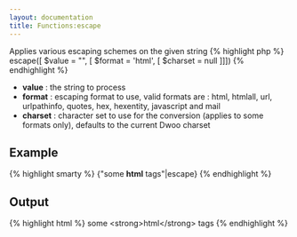```yaml
---
layout: documentation
title: Functions:escape
---
```


Applies various escaping schemes on the given string
{% highlight php %}
escape([ $value = "", [ $format = 'html', [ $charset = null ]]])
{% endhighlight %}

* **value** : the string to process
* **format** : escaping format to use, valid formats are : html, htmlall, url, urlpathinfo, quotes, hex, hexentity, javascript and mail
* **charset** : character set to use for the conversion (applies to some formats only), defaults to the current Dwoo charset

## Example
{% highlight smarty %}
{"some <strong>html</strong> tags"|escape}
{% endhighlight %}

## Output
{% highlight html %}
some &lt;strong&gt;html&lt;/strong&gt; tags
{% endhighlight %}